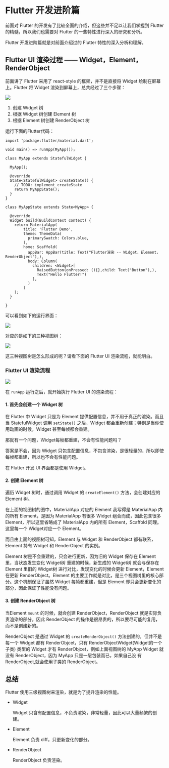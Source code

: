 # Flutter 开发进阶篇

前面对 Flutter 的开发有了比较全面的介绍，但这些并不足以让我们掌握到 Flutter 的精髓，所以我们也需要对 Flutter 的一些特性进行深入的研究和分析。

Flutter 开发进阶篇就是对前面介绍过的 Flutter 特性的深入分析和理解。

## Flutter UI 渲染过程 —— Widget，Element，RenderObject

前面讲了 Flutter 采用了 react-style 的框架，并不是直接将 Widget 绘制在屏幕上。Flutter 将 Widget 渲染到屏幕上，总共经过了三个步骤：

![](https://user-gold-cdn.xitu.io/2019/3/8/1695dd3ad9e9ac16?w=337&h=500&f=png&s=10213)

1.  创建 Widget 树
2.  根据 Widget 树创建 Element 树
3.  根据 Element 树创建 RenderObject 树

运行下面的Flutter代码：

```
import 'package:flutter/material.dart';

void main() => runApp(MyApp());

class MyApp extends StatefulWidget {

  MyApp();

  @override
  State<StatefulWidget> createState() {
    // TODO: implement createState
    return MyAppState();
  }
}

class MyAppState extends State<MyApp> {

  @override
  Widget build(BuildContext context) {
    return MaterialApp(
        title: 'Flutter Demo',
        theme: ThemeData(
          primarySwatch: Colors.blue,
        ),
        home: Scaffold(
          appBar: AppBar(title: Text("Flutter渲染 -- Widget，Element，RenderObject"),),
          body: Column(
            children: <Widget>[
              RaisedButton(onPressed: (){},child: Text("Button"),),
              Text("Hello Flutter!")
            ],
          )
        )
    );
  }

}

```

可以看到如下的运行界面：

![](https://user-gold-cdn.xitu.io/2019/4/9/169fffdf04c38ad4?w=438&h=786&f=png&s=41493)

对应的是如下的三种视图树：

![](https://user-gold-cdn.xitu.io/2019/3/8/1695dc61558264df?w=1295&h=879&f=png&s=62135)

这三种视图树是怎么形成的呢？请看下面的 Flutter UI 渲染流程，就能明白。

### Flutter UI 渲染流程

![](https://user-gold-cdn.xitu.io/2019/3/8/1695dd3ad9e9ac16?w=337&h=500&f=png&s=10213)

在 `runApp` 运行之后，就开始执行 Flutter UI 的渲染流程：

#### 1\. 首先会创建一个 Widget 树

在 Flutter 中 Widget 只是为 Element 提供配置信息，并不用于真正的渲染。而且当 StatefulWidget 调用 `setState()` 之后，Widget 都会重新创建；特别是当你使用动画的时候，Widget 甚至每帧都会重建。

那就有一个问题，Widget每帧都重建，不会有性能问题吗？

答案是不会，因为 Widget 只包含配置信息，不包含渲染，是很轻量的，所以即使每帧都重建，所以也不会有性能问题。

在 Flutter 开发 UI 界面都是使用 Widget。

#### 2\. 创建 Element 树

遍历 Widget 树时，通过调用 Widget 的 `createElement()` 方法，会创建对应的 Element 树。

在上面的视图树的图中，MaterialApp 对应的 Element 我写得是 MaterialApp 内的所有 Element，是因为 MaterialApp 有很多 Widget 组合而成，因此包含很多 Element，所以这里省略成了 MaterialApp 内的所有 Element，Scaffold 同理。这里每一个 Widget对应一个 Element。

而且由上面的视图树可知，Element 与 Widget 和 RenderObject 都有联系，Element 持有 Widget 和 RenderObject 的实例。

Element 树是不会重建的，只会进行更新，因为旧的 Widget 保存在 Element 里，当状态发生变化 Widget树 重建的时候，新生成的 Widget树 就会与保存在 Element 里旧的 Widget树 进行对比，发现变化的时候会更新 Element，Element 在更新 RenderObject。Element 的主要工作就是对比，是三个视图树里的核心部分。这个机制保证了虽然 Widget 每帧都重建，但是 Element 却只会更新变化的部分，因此保证了性能没有问题。

#### 3\. 创建 RenderObject 树

当Element `mount` 的时候，就会创建 RenderObject，RenderObject 就是实际负责渲染的部分，因此 RenderObject 的操作是很昂贵的，所以要尽可能的复用，而不是创建新的。

RenderObject 是通过 Widget 的 `createRenderObject()` 方法创建的，但并不是每一个 Widget 都有 RenderObjcet，只有 RenderObjectWidget(Widget的一个子类) 类型的 Widget 才有 RenderObjcet，例如上面视图树的 MyApp Widget 就没有 RenderObject，因为 MyApp 只是一层包装而已，如果自己没 有RenderObject,就会使用子类的 RenderObject。

## 总结

Flutter 使用三级视图树来渲染，就是为了提升渲染的性能。

*   Widget
    
    Widget 只含有配置信息，不负责渲染，非常轻量，因此可以大量频繁的创建。
    
*   Element
    
    Element 负责 diff，只更新变化的部分。
    
*   RenderObject
    
    RenderObject 负责渲染。